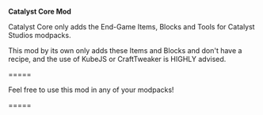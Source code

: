**Catalyst Core Mod**

Catalyst Core only adds the End-Game Items, Blocks and Tools for Catalyst Studios modpacks.

This mod by its own only adds these Items and Blocks and don't have a recipe, and the use of KubeJS or CraftTweaker is HIGHLY advised.

=====

Feel free to use this mod in any of your modpacks!

=====